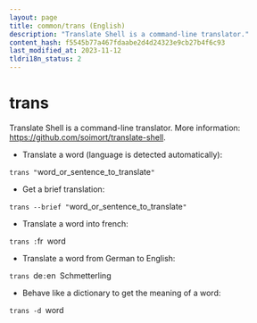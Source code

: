 ```yaml
---
layout: page
title: common/trans (English)
description: "Translate Shell is a command-line translator."
content_hash: f5545b77a467fdaabe2d4d24323e9cb27b4f6c93
last_modified_at: 2023-11-12
tldri18n_status: 2
---
```

# trans

Translate Shell is a command-line translator.
More information: <https://github.com/soimort/translate-shell>.

- Translate a word (language is detected automatically):

`trans "`<span class="tldr-var badge badge-pill bg-dark-lm bg-white-dm text-white-lm text-dark-dm font-weight-bold">word_or_sentence_to_translate</span>`"`

- Get a brief translation:

`trans --brief "`<span class="tldr-var badge badge-pill bg-dark-lm bg-white-dm text-white-lm text-dark-dm font-weight-bold">word_or_sentence_to_translate</span>`"`

- Translate a word into french:

`trans :`<span class="tldr-var badge badge-pill bg-dark-lm bg-white-dm text-white-lm text-dark-dm font-weight-bold">fr</span>` `<span class="tldr-var badge badge-pill bg-dark-lm bg-white-dm text-white-lm text-dark-dm font-weight-bold">word</span>

- Translate a word from German to English:

`trans `<span class="tldr-var badge badge-pill bg-dark-lm bg-white-dm text-white-lm text-dark-dm font-weight-bold">de</span>`:`<span class="tldr-var badge badge-pill bg-dark-lm bg-white-dm text-white-lm text-dark-dm font-weight-bold">en</span>` `<span class="tldr-var badge badge-pill bg-dark-lm bg-white-dm text-white-lm text-dark-dm font-weight-bold">Schmetterling</span>

- Behave like a dictionary to get the meaning of a word:

`trans -d `<span class="tldr-var badge badge-pill bg-dark-lm bg-white-dm text-white-lm text-dark-dm font-weight-bold">word</span>
